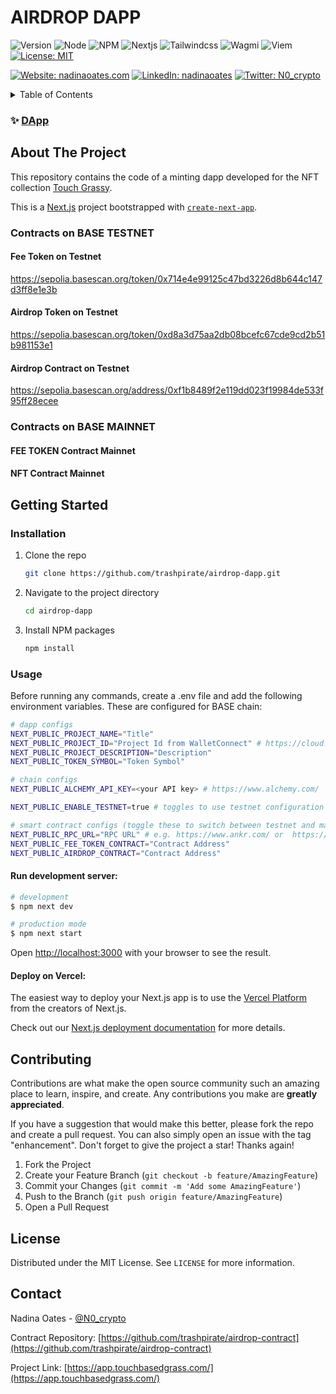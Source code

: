 # AIRDROP DAPP

![Version](https://img.shields.io/badge/version-1.0.0-blue.svg?style=for-the-badge)
![Node](https://img.shields.io/badge/node-v12.22.9-blue.svg?style=for-the-badge)
![NPM](https://img.shields.io/badge/npm-v10.6.0-blue?style=for-the-badge)
![Nextjs](https://img.shields.io/badge/next-v14.2.3-blue?style=for-the-badge)
![Tailwindcss](https://img.shields.io/badge/TailwindCSS-v3.4.1-blue?style=for-the-badge)
![Wagmi](https://img.shields.io/badge/Wagmi-v2.8.0-blue?style=for-the-badge)
![Viem](https://img.shields.io/badge/Viem-v2.9.31-blue?style=for-the-badge)
[![License: MIT](https://img.shields.io/github/license/trashpirate/airdrop-dapp?style=for-the-badge)](https://github.com/trashpirate/airdrop-dapp/blob/main/LICENSE)

[![Website: nadinaoates.com](https://img.shields.io/badge/Portfolio-00e0a7?style=for-the-badge&logo=Website)](https://nadinaoates.com)
[![LinkedIn: nadinaoates](https://img.shields.io/badge/LinkedIn-0a66c2?style=for-the-badge&logo=LinkedIn&logoColor=f5f5f5)](https://linkedin.com/in/nadinaoates)
[![Twitter: N0\_crypto](https://img.shields.io/badge/@N0\_crypto-black?style=for-the-badge&logo=X)](https://twitter.com/N0\_crypto)

<!-- TABLE OF CONTENTS -->
<details>
  <summary>Table of Contents</summary>
  <ol>
    <li>
      <a href="#about-the-project">About The Project</a>
    </li>
    <li>
      <a href="#getting-started">Getting Started</a>
      <ul>
        <li><a href="#installation">Installation</a></li>
        <li><a href="#usage">Usage</a></li>
      </ul>
    </li>
    <li><a href="#contributing">Contributing</a></li>
    <li><a href="#license">License</a></li>
    <li><a href="#contact">Contact</a></li>
    <!-- <li><a href="#acknowledgments">Acknowledgments</a></li> -->
  </ol>
</details>

### ✨ [DApp](https://airdrop.buyholdearn.com)

<!-- ABOUT THE PROJECT -->
## About The Project

This repository contains the code of a minting dapp developed for the NFT collection [Touch Grassy](https://opensea.io/collection/touch-grassy).

This is a [Next.js](https://nextjs.org/) project bootstrapped with [`create-next-app`](https://github.com/vercel/next.js/tree/canary/packages/create-next-app).

### Contracts on BASE TESTNET

#### Fee Token on Testnet  
https://sepolia.basescan.org/token/0x714e4e99125c47bd3226d8b644c147d3ff8e1e3b

#### Airdrop Token on Testnet  
https://sepolia.basescan.org/token/0xd8a3d75aa2db08bcefc67cde9cd2b51b981153e1

#### Airdrop Contract on Testnet  
https://sepolia.basescan.org/address/0xf1b8489f2e119dd023f19984de533f95ff28ecee

### Contracts on BASE MAINNET

#### FEE TOKEN Contract Mainnet  

#### NFT Contract Mainnet

<!-- GETTING STARTED -->
## Getting Started

### Installation

1. Clone the repo
   ```sh
   git clone https://github.com/trashpirate/airdrop-dapp.git
   ```
2. Navigate to the project directory
   ```sh
   cd airdrop-dapp
   ```
3. Install NPM packages
   ```sh
   npm install
   ```

### Usage

Before running any commands, create a .env file and add the following environment variables. These are configured for BASE chain:

```bash
# dapp configs
NEXT_PUBLIC_PROJECT_NAME="Title"
NEXT_PUBLIC_PROJECT_ID="Project Id from WalletConnect" # https://cloud.walletconnect.com/app
NEXT_PUBLIC_PROJECT_DESCRIPTION="Description"
NEXT_PUBLIC_TOKEN_SYMBOL="Token Symbol"

# chain configs
NEXT_PUBLIC_ALCHEMY_API_KEY=<your API key> # https://www.alchemy.com/

NEXT_PUBLIC_ENABLE_TESTNET=true # toggles to use testnet configuration or mainnet

# smart contract configs (toggle these to switch between testnet and mainnet)
NEXT_PUBLIC_RPC_URL="RPC URL" # e.g. https://www.ankr.com/ or  https://www.alchemy.com/ (depends on chains and your preference)
NEXT_PUBLIC_FEE_TOKEN_CONTRACT="Contract Address"
NEXT_PUBLIC_AIRDROP_CONTRACT="Contract Address"
```


#### Run development server:

```bash
# development
$ npm next dev

# production mode
$ npm next start
```

Open [http://localhost:3000](http://localhost:3000) with your browser to see the result.

#### Deploy on Vercel:

The easiest way to deploy your Next.js app is to use the [Vercel Platform](https://vercel.com/new?utm_medium=default-template&filter=next.js&utm_source=create-next-app&utm_campaign=create-next-app-readme) from the creators of Next.js.

Check out our [Next.js deployment documentation](https://nextjs.org/docs/deployment) for more details.


<!-- CONTRIBUTING -->
## Contributing

Contributions are what make the open source community such an amazing place to learn, inspire, and create. Any contributions you make are **greatly appreciated**.

If you have a suggestion that would make this better, please fork the repo and create a pull request. You can also simply open an issue with the tag "enhancement".
Don't forget to give the project a star! Thanks again!

1. Fork the Project
2. Create your Feature Branch (`git checkout -b feature/AmazingFeature`)
3. Commit your Changes (`git commit -m 'Add some AmazingFeature'`)
4. Push to the Branch (`git push origin feature/AmazingFeature`)
5. Open a Pull Request


<!-- LICENSE -->
## License

Distributed under the MIT License. See `LICENSE` for more information.

<!-- CONTACT -->
## Contact

Nadina Oates - [@N0_crypto](https://twitter.com/N0_crypto)

Contract Repository: [https://github.com/trashpirate/airdrop-contract](https://github.com/trashpirate/airdrop-contract)

Project Link: [https://app.touchbasedgrass.com/](https://app.touchbasedgrass.com/)


<!-- ACKNOWLEDGMENTS -->
<!-- ## Acknowledgments -->

